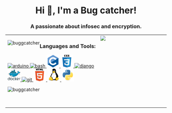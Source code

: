 <h1 align="center">Hi 👋, I'm a Bug catcher!</h1>
<h3 align="center">A passionate about infosec and encryption.</h3>

<table>
  <tr>
    <td style="vertical-align: top;">
            <p>
        <img align="left" src="https://github-readme-stats.vercel.app/api/top-langs?username=buggcatcher&show_icons=true&locale=en&layout=compact" alt="buggcatcher" />
      </p>
      <h3 align="left">Languages and Tools:</h3>
      <p align="left">
        <a href="https://www.arduino.cc/" target="_blank" rel="noreferrer">
          <img src="https://cdn.worldvectorlogo.com/logos/arduino-1.svg" alt="arduino" width="40" height="40"/>
        </a>
        <a href="https://www.gnu.org/software/bash/" target="_blank" rel="noreferrer">
          <img src="https://www.vectorlogo.zone/logos/gnu_bash/gnu_bash-icon.svg" alt="bash" width="40" height="40"/>
        </a>
        <a href="https://www.cprogramming.com/" target="_blank" rel="noreferrer">
          <img src="https://raw.githubusercontent.com/devicons/devicon/master/icons/c/c-original.svg" alt="c" width="40" height="40"/>
        </a>
        <a href="https://www.w3schools.com/css/" target="_blank" rel="noreferrer">
          <img src="https://raw.githubusercontent.com/devicons/devicon/master/icons/css3/css3-original-wordmark.svg" alt="css3" width="40" height="40"/>
        </a>
        <a href="https://www.djangoproject.com/" target="_blank" rel="noreferrer">
          <img src="https://cdn.worldvectorlogo.com/logos/django.svg" alt="django" width="40" height="40"/>
        </a>
        <a href="https://www.docker.com/" target="_blank" rel="noreferrer">
          <img src="https://raw.githubusercontent.com/devicons/devicon/master/icons/docker/docker-original-wordmark.svg" alt="docker" width="40" height="40"/>
        </a>
        <a href="https://git-scm.com/" target="_blank" rel="noreferrer">
          <img src="https://www.vectorlogo.zone/logos/git-scm/git-scm-icon.svg" alt="git" width="40" height="40"/>
        </a>
        <a href="https://www.w3.org/html/" target="_blank" rel="noreferrer">
          <img src="https://raw.githubusercontent.com/devicons/devicon/master/icons/html5/html5-original-wordmark.svg" alt="html5" width="40" height="40"/>
        </a>
        <a href="https://www.linux.org/" target="_blank" rel="noreferrer">
          <img src="https://raw.githubusercontent.com/devicons/devicon/master/icons/linux/linux-original.svg" alt="linux" width="40" height="40"/>
        </a>
        <a href="https://www.python.org" target="_blank" rel="noreferrer">
          <img src="https://raw.githubusercontent.com/devicons/devicon/master/icons/python/python-original.svg" alt="python" width="40" height="40"/>
        </a>
      </p>
      <div>
        <p align="left">
          <img src="https://komarev.com/ghpvc/?username=buggcatcher&label=Profile%20views&color=0e75b6&style=flat" alt="buggcatcher" />
        </p>
        <p align="left">
          <a href="https://twitter.com/" target="blank">
            <img src="https://img.shields.io/twitter/follow/?logo=twitter&style=for-the-badge" alt="" />
          </a>
        </p>
      </div>
    </td>
    <td style="vertical-align: top;">
      <img align="right" width="200" src="https://media.giphy.com/media/v1.Y2lkPTc5MGI3NjExajVseTV3djk5YTllMGlwM3JtbmZjbXNobmNxdjJ0d2d3Zjl4c3NyaCZlcD12MV9pbnRlcm5hbF9naWZfYnlfaWQmY3Q9Zw/tSZ8WYow4V3biIpaq3/giphy.gif">
    </td>
  </tr>
</table>
